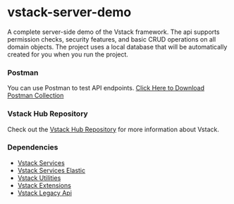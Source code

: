 # vstack-server-demo

A complete server-side demo of the Vstack framework. The api supports permission checks, security features, and basic CRUD operations on all domain objects. The project uses a local database that will be automatically created for you when you run the project.

### Postman

You can use Postman to test API endpoints. [Click Here to Download Postman Collection](https://www.getpostman.com/collections/3de27526e782f9334c72)

### Vstack Hub Repository

Check out the [Vstack Hub Repository](https://github.com/vintage-software/vstack) for more information about Vstack.

### Dependencies

- [Vstack Services](https://github.com/vintage-software/vstack-services)
- [Vstack Services Elastic](https://github.com/vintage-software/vstack-services-elastic)
- [Vstack Utilities](https://github.com/vintage-software/vstack-utilities)
- [Vstack Extensions](https://github.com/vintage-software/vstack-extensions)
- [Vstack Legacy Api](https://github.com/vintage-software/vstack-legacy-api)
